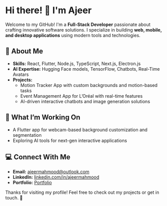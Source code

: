 # Hi there! 👋 I'm Ajeer  

Welcome to my GitHub! I'm a **Full-Stack Developer** passionate about crafting innovative software solutions. I specialize in building **web, mobile, and desktop applications** using modern tools and technologies.

## 🌟 About Me  
- **Skills:** React, Flutter, Node.js, TypeScript, Next.js, Electron.js  
- **AI Expertise:** Hugging Face models, TensorFlow, Chatbots, Real-Time Avatars  
- **Projects:**  
  - Motion Tracker App with custom backgrounds and motion-based tasks  
  - Event Management App for L’Oréal with real-time features  
  - AI-driven interactive chatbots and image generation solutions  

## 🚀 What I’m Working On  
- A Flutter app for webcam-based background customization and segmentation  
- Exploring AI tools for next-gen interactive applications  

## 💻 Connect With Me  
- **Email:** [ajeermahmood@outlook.com](mailto:ajeermahmood@outlook.com)  
- **LinkedIn:** [linkedin.com/in/ajeermahmood](https://linkedin.com/in/ajeermahmood)  
- **Portfolio:** [Portfolio](https://ajeer-portfolio.vercel.app)  

Thanks for visiting my profile! Feel free to check out my projects or get in touch. 🚀  
